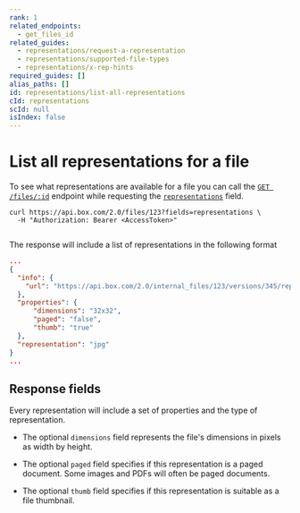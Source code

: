```yaml
---
rank: 1
related_endpoints:
  - get_files_id
related_guides:
  - representations/request-a-representation
  - representations/supported-file-types
  - representations/x-rep-hints
required_guides: []
alias_paths: []
id: representations/list-all-representations
cId: representations
scId: null
isIndex: false
---
```


# List all representations for a file

To see what representations are available for a file you can call the
[`GET /files/:id`][get_files_id] endpoint while requesting the
[`representations`][file_representations] field.

```curl
curl https://api.box.com/2.0/files/123?fields=representations \
  -H "Authorization: Bearer <AccessToken>"


```

The response will include a list of representations in the following format

<!-- markdownlint-disable line-length -->
```json
...
{
  "info": {
    "url": "https://api.box.com/2.0/internal_files/123/versions/345/representations/jpg_thumb_32x32"
  },
  "properties": {
      "dimensions": "32x32",
      "paged": "false",
      "thumb": "true"
  },
  "representation": "jpg"
}
...
```
<!-- markdownlint-enable line-length -->

## Response fields

Every representation will include a set of properties and the type of
representation.

* The optional `dimensions` field represents the file's dimensions in
  pixels as width by height.

* The optional `paged` field specifies if this representation is a paged
  document. Some images and PDFs will often be paged documents.

* The optional `thumb` field specifies if this representation is suitable
  as a file thumbnail.

[get_files_id]: endpoint://get-files-id
[file_representations]: resource://file#param-representations
